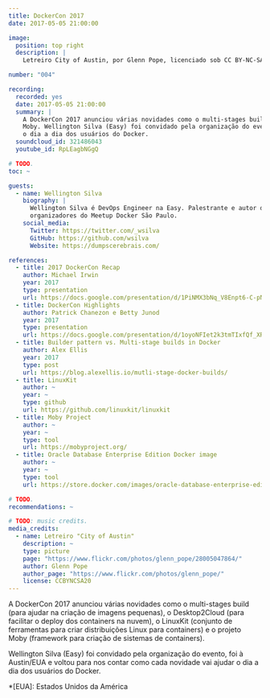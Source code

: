 ```yaml
---
title: DockerCon 2017
date: 2017-05-05 21:00:00

image:
  position: top right
  description: |
    Letreiro City of Austin, por Glenn Pope, licenciado sob CC BY-NC-SA 2.0.

number: "004"

recording:
  recorded: yes
  date: 2017-05-05 21:00:00
  summary: |
    A DockerCon 2017 anunciou várias novidades como o multi-stages build, o Desktop2Cloud, o LinuxKit e o projeto
    Moby. Wellington Silva (Easy) foi convidado pela organização do evento e nos conta como cada novidade vai ajudar
    o dia a dia dos usuários do Docker.
  soundcloud_id: 321486043
  youtube_id: RpLEagbNGgQ

# TODO.
toc: ~

guests:
  - name: Wellington Silva
    biography: |
      Wellington Silva é DevOps Engineer na Easy. Palestrante e autor do livro Aprendendo Docker, também é um dos
      organizadores do Meetup Docker São Paulo.
    social_media:
      Twitter: https://twitter.com/_wsilva
      GitHub: https://github.com/wsilva
      Website: https://dumpscerebrais.com/

references:
  - title: 2017 DockerCon Recap
    author: Michael Irwin
    year: 2017
    type: presentation
    url: https://docs.google.com/presentation/d/1PiNMX3bNq_V8Enpt6-C-pNfOICVRfmuMnxHk3qD2yNM/edit?usp=sharing
  - title: DockerCon Highlights
    author: Patrick Chanezon e Betty Junod
    year: 2017
    type: presentation
    url: https://docs.google.com/presentation/d/1oyoNFIet2k3tmTIxfQf_XRJCh-iTiua81n10ObhgI_4/edit?usp=sharing
  - title: Builder pattern vs. Multi-stage builds in Docker
    author: Alex Ellis
    year: 2017
    type: post
    url: https://blog.alexellis.io/mutli-stage-docker-builds/
  - title: LinuxKit
    author: ~
    year: ~
    type: github
    url: https://github.com/linuxkit/linuxkit
  - title: Moby Project
    author: ~
    year: ~
    type: tool
    url: https://mobyproject.org/
  - title: Oracle Database Enterprise Edition Docker image
    author: ~
    year: ~
    type: tool
    url: https://store.docker.com/images/oracle-database-enterprise-edition

# TODO.
recommendations: ~

# TODO: music credits.
media_credits:
  - name: Letreiro "City of Austin"
    description: ~
    type: picture
    page: "https://www.flickr.com/photos/glenn_pope/28005047864/"
    author: Glenn Pope
    author_page: "https://www.flickr.com/photos/glenn_pope/"
    license: CCBYNCSA20
---
```


A DockerCon 2017 anunciou várias novidades como o multi-stages build (para ajudar na criação de imagens pequenas), o
Desktop2Cloud (para facilitar o deploy dos containers na nuvem), o LinuxKit (conjunto de ferramentas para criar
distribuições Linux para containers) e o projeto Moby (framework para criação de sistemas de containers).

Wellington Silva (Easy) foi convidado pela organização do evento, foi à Austin/EUA e voltou para nos contar como cada
novidade vai ajudar o dia a dia dos usuários do Docker.

*[EUA]: Estados Unidos da América
